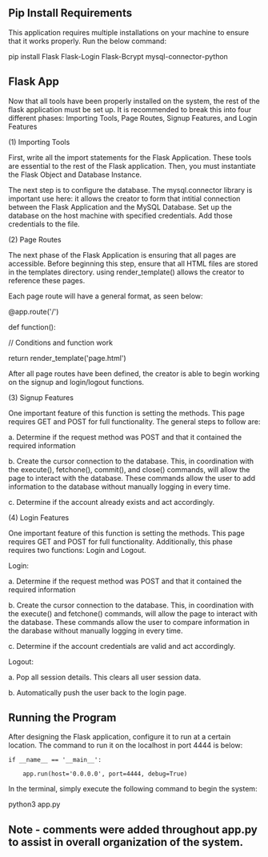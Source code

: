 ## Pip Install Requirements

This application requires multiple installations on your machine to ensure that it works properly. Run the below command:


pip install Flask Flask-Login Flask-Bcrypt mysql-connector-python


## Flask App

Now that all tools have been properly installed on the system, the rest of the flask application must be set up. It is recommended to break this into four different phases: Importing Tools, Page Routes, Signup Features, and Login Features

(1) Importing Tools

First, write all the import statements for the Flask Application. These tools are essential to the rest of the Flask application. Then, you must instantiate the Flask Object and Database Instance.

The next step is to configure the database. The mysql.connector library is important use here: it allows the creator to form that intitial connection between the Flask Application and the MySQL Database. Set up the database on the host machine with specified credentials. Add those credentials to the file.

(2) Page Routes

The next phase of the Flask Application is ensuring that all pages are accessible. Before beginning this step, ensure that all HTML files are stored in the templates directory. using render_template() allows the creator to reference these pages.

Each page route will have a general format, as seen below:


@app.route('/')

def function():

  // Conditions and function work
  
  return render_template('page.html')
  


After all page routes have been defined, the creator is able to begin working on the signup and login/logout functions.


(3) Signup Features

One important feature of this function is setting the methods. This page requires GET and POST for full functionality. The general steps to follow are:


a. Determine if the request method was POST and that it contained the required information

b. Create the cursor connection to the database. This, in coordination with the execute(), fetchone(), commit(), and close() commands, will allow the page to interact with the database. These commands allow the user to add information to the database without manually logging in every time.

c. Determine if the account already exists and act accordingly.


(4) Login Features

One important feature of this function is setting the methods. This page requires GET and POST for full functionality. Additionally, this phase requires two functions: Login and Logout.


Login:

a. Determine if the request method was POST and that it contained the required information

b. Create the cursor connection to the database. This, in coordination with the execute() and fetchone() commands, will allow the page to interact with the database. These commands allow the user to compare information in the darabase without manually logging in every time.

c. Determine if the account credentials are valid and act accordingly.


Logout:

a. Pop all session details. This clears all user session data.

b. Automatically push the user back to the login page.


## Running the Program

After designing the Flask application, configure it to run at a certain location. The command to run it on the localhost in port 4444 is below:

```
if __name__ == '__main__':

    app.run(host='0.0.0.0', port=4444, debug=True)
```

In the terminal, simply execute the following command to begin the system:


python3 app.py


## Note - comments were added throughout app.py to assist in overall organization of the system.
